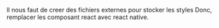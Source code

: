 Il nous faut de creer des fichiers externes pour stocker les styles
Donc, remplacer les composant react avec react native.